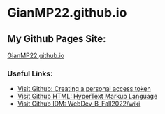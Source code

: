 # GianMP22.github.io
<html>
	<head>
		<meta charset="utf-8">
		<h2>My Github Pages Site:</h2>
	</head>
	<body>
		<a href="https://gianmp22.github.io/"> GianMP22.github.io </a>
	</body>
	<head>
		<meta charset="utf-8">
		<h3>Useful Links:</h3>
	</head>
	<body>
		<ul>
			<li> <a href= "https://docs.github.com/en/authentication/keeping-your-account-and-data-secure/creating-a-personal-access-token#creating-a-token"> Visit Github: Creating a personal access token </a>
			</li>
			<li> <a href= "https://developer.mozilla.org/en-US/docs/Web/HTML"> Visit Github HTML: HyperText Markup Language </a>
			</li>
			<li> <a href= "https://github.com/IDMNYU/webDev_B_Fall2022/wiki"> Visit Github IDM: WebDev_B_Fall2022/wiki </a>
			</li>
		</ul>
	</body>
</html>
